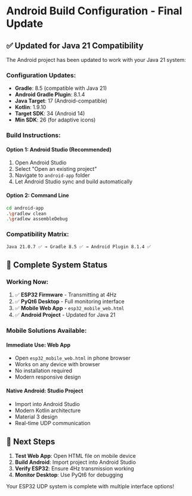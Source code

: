 # Android Build Configuration - Final Update

## ✅ **Updated for Java 21 Compatibility**

The Android project has been updated to work with your Java 21 system:

### **Configuration Updates:**
- **Gradle**: 8.5 (compatible with Java 21)
- **Android Gradle Plugin**: 8.1.4
- **Java Target**: 17 (Android-compatible)
- **Kotlin**: 1.9.10
- **Target SDK**: 34 (Android 14)
- **Min SDK**: 26 (for adaptive icons)

### **Build Instructions:**

#### **Option 1: Android Studio (Recommended)**
1. Open Android Studio
2. Select "Open an existing project"
3. Navigate to `android-app` folder
4. Let Android Studio sync and build automatically

#### **Option 2: Command Line**
```bash
cd android-app
.\gradlew clean
.\gradlew assembleDebug
```

### **Compatibility Matrix:**
```
Java 21.0.7 ✅ → Gradle 8.5 ✅ → Android Plugin 8.1.4 ✅
```

## 🎯 **Complete System Status**

### **Working Now:**
1. ✅ **ESP32 Firmware** - Transmitting at 4Hz
2. ✅ **PyQt6 Desktop** - Full monitoring interface  
3. ✅ **Mobile Web App** - `esp32_mobile_web.html`
4. ✅ **Android Project** - Updated for Java 21

### **Mobile Solutions Available:**

#### **Immediate Use: Web App**
- Open `esp32_mobile_web.html` in phone browser
- Works on any device with browser
- No installation required
- Modern responsive design

#### **Native Android: Studio Project**
- Import into Android Studio
- Modern Kotlin architecture
- Material 3 design
- Real-time UDP communication

## 🚀 **Next Steps**

1. **Test Web App**: Open HTML file on mobile device
2. **Build Android**: Import project into Android Studio  
3. **Verify ESP32**: Ensure 4Hz transmission working
4. **Monitor Desktop**: Use PyQt6 for debugging

Your ESP32 UDP system is complete with multiple interface options!